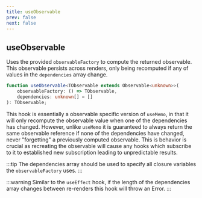 ```yaml
---
title: useObservable
prev: false
next: false
---
```


## useObservable

Uses the provided `observableFactory` to compute the returned observable. This observable persists across renders,
only being recomputed if any of values in the `dependencies` array change.

```ts
function useObservable<TObservable extends Observable<unknown>>(
	observableFactory: () => TObservable,
	dependencies: unknown[] = []
): TObservable;
```

This hook is essentially a observable specific version of `useMemo`, in that it will only recompute the observable value when one of the dependencies has changed. However, unlike `useMemo` it is guaranteed to always return the same observable reference if none of the dependencies have changed, never "forgetting" a previously computed observable. This is behavior is crucial as recreating the observable will cause any hooks which subscribe to it to established new subscription leading to unpredictable results.

:::tip
The dependencies array should be used to specify all closure variables the `observableFactory` uses.
:::

:::warning
Similar to the `useEffect` hook, if the length of the dependencies array changes between re-renders this hook will throw an Error.
:::

